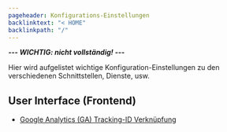```yaml
---
pageheader: Konfigurations-Einstellungen
backlinktext: "< HOME"
backlinkpath: "/"
---
```


***--- WICHTIG: nicht vollständig! ---*** 

Hier wird aufgelistet wichtige Konfiguration-Einstellungen zu den verschiedenen Schnittstellen, Dienste, usw.

## User Interface (Frontend)

* [Google Analytics (GA) Tracking-ID Verknüpfung](/konfig/google-analytics)

